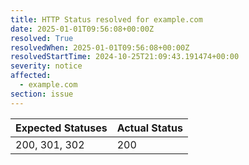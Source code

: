 ```yaml
---
title: HTTP Status resolved for example.com
date: 2025-01-01T09:56:08+00:00Z
resolved: True
resolvedWhen: 2025-01-01T09:56:08+00:00Z
resolvedStartTime: 2024-10-25T21:09:43.191474+00:00
severity: notice
affected:
  - example.com
section: issue
---
```


| Expected Statuses | Actual Status  |
|-------------------|----------------|
| 200, 301, 302 | 200 |
